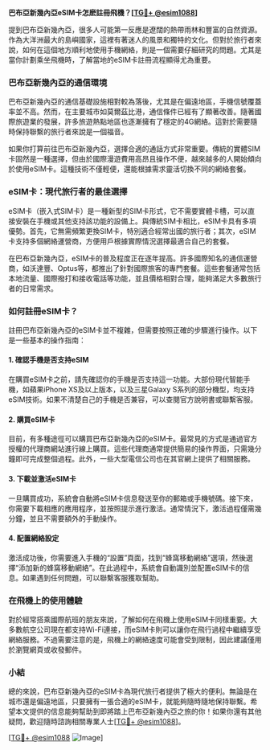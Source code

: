 **巴布亞新幾內亞eSIM卡怎麽註冊飛機？[[TG💪+ @esim1088](https://t.me/s/esim1088)]**

提到巴布亞新幾內亞，很多人可能第一反應是遼闊的熱帶雨林和豐富的自然資源。作為大洋洲最大的島嶼國家，這裡有著迷人的風景和獨特的文化。但對於旅行者來說，如何在這個地方順利地使用手機網絡，則是一個需要仔細研究的問題。尤其是當你計劃乘坐飛機時，了解當地的eSIM卡註冊流程顯得尤為重要。

### 巴布亞新幾內亞的通信環境

巴布亞新幾內亞的通信基礎設施相對較為落後，尤其是在偏遠地區，手機信號覆蓋率並不高。然而，在主要城市如莫爾茲比港，通信條件已經有了顯著改善。隨著國際旅遊業的發展，許多旅遊熱點地區也逐漸擁有了穩定的4G網絡。這對於需要隨時保持聯繫的旅行者來說是一個福音。

如果你打算前往巴布亞新幾內亞，選擇合適的通話方式非常重要。傳統的實體SIM卡固然是一種選擇，但由於國際漫遊費用高昂且操作不便，越來越多的人開始傾向於使用eSIM卡。這種技術不僅輕便，還能根據需求靈活切換不同的網絡套餐。

### eSIM卡：現代旅行者的最佳選擇

eSIM卡（嵌入式SIM卡）是一種新型的SIM卡形式，它不需要實體卡槽，可以直接安裝在手機或其他支持該功能的設備上。與傳統SIM卡相比，eSIM卡具有多項優勢。首先，它無需頻繁更換SIM卡，特別適合經常出國的旅行者；其次，eSIM卡支持多個網絡運營商，方便用戶根據實際情況選擇最適合自己的套餐。

在巴布亞新幾內亞，eSIM卡的普及程度正在逐年提高。許多國際知名的通信運營商，如沃達豐、Optus等，都推出了針對國際旅客的專門套餐。這些套餐通常包括本地流量、國際撥打和接收電話等功能，並且價格相對合理，能夠滿足大多數旅行者的日常需求。

### 如何註冊eSIM卡？

註冊巴布亞新幾內亞的eSIM卡並不複雜，但需要按照正確的步驟進行操作。以下是一些基本的操作指南：

#### 1. 確認手機是否支持eSIM
在購買eSIM卡之前，請先確認你的手機是否支持這一功能。大部份現代智能手機，如蘋果iPhone XS及以上版本，以及三星Galaxy S系列的部分機型，均支持eSIM技術。如果不清楚自己的手機是否兼容，可以查閱官方說明書或聯繫客服。

#### 2. 購買eSIM卡
目前，有多種途徑可以購買巴布亞新幾內亞的eSIM卡。最常見的方式是通過官方授權的代理商網站進行線上購買。這些代理商通常提供簡易的操作界面，只需幾分鐘即可完成整個過程。此外，一些大型電信公司也在其官網上提供了相關服務。

#### 3. 下載並激活eSIM卡
一旦購買成功，系統會自動將eSIM卡信息發送至你的郵箱或手機號碼。接下來，你需要下載相應的應用程序，並按照提示進行激活。通常情況下，激活過程僅需幾分鐘，並且不需要額外的手動操作。

#### 4. 配置網絡設定
激活成功後，你需要進入手機的“設置”頁面，找到“蜂窩移動網絡”選項，然後選擇“添加新的蜂窩移動網絡”。在此過程中，系統會自動識別並配置eSIM卡的信息。如果遇到任何問題，可以聯繫客服獲取幫助。

### 在飛機上的使用體驗

對於經常搭乘國際航班的朋友來說，了解如何在飛機上使用eSIM卡同樣重要。大多數航空公司現在都支持Wi-Fi連接，而eSIM卡則可以讓你在飛行過程中繼續享受網絡服務。不過需要注意的是，飛機上的網絡速度可能會受到限制，因此建議僅用於瀏覽網頁或收發郵件。

### 小結

總的來說，巴布亞新幾內亞的eSIM卡為現代旅行者提供了極大的便利。無論是在城市還是偏遠地區，只要擁有一張合適的eSIM卡，就能夠隨時隨地保持聯繫。希望本文提供的信息能夠幫助到即將踏上巴布亞新幾內亞之旅的你！如果你還有其他疑問，歡迎隨時諮詢相關專業人士[[TG💪+ @esim1088](https://t.me/s/esim1088)]。

[[TG💪+ @esim1088](https://t.me/s/esim1088) ![Image](https://i.postimg.cc/4NQfJmqS/Snipaste-2025-05-13-00-14-12.png)]